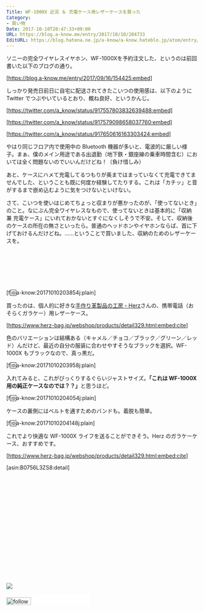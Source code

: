```yaml
---
Title: WF-1000X 近況 ＆ 充電ケース用レザーケースを買った
Category:
- 買い物
Date: 2017-10-10T20:47:33+09:00
URL: https://blog.a-know.me/entry/2017/10/10/204733
EditURL: https://blog.hatena.ne.jp/a-know/a-know.hateblo.jp/atom/entry/8599973812306670166
---
```


ソニーの完全ワイヤレスイヤホン、WF-1000Xを予約注文した、というのは前回書いた以下のブログの通り。



[https://blog.a-know.me/entry/2017/09/16/154425:embed]



しっかり発売日前日に自宅に配送されてきたこいつの使用感は、以下のように Twitter でつぶやいているとおり、概ね良好、というかんじ。








[https://twitter.com/a_know/status/917557803832639488:embed]




[https://twitter.com/a_know/status/917579098658037760:embed]




[https://twitter.com/a_know/status/917650616163303424:embed]





やはり同じフロア内で使用中の Bluetooth 機器が多いと、電波的に厳しい様子。まぁ、僕のメイン用途である出退勤（地下鉄・銀座線の乗車時間含む）においては全く問題ないのでいいんだけどね！（負け惜しみ）


あと、ケースにハメて充電してるつもりが奥まではまっていなくて充電できてませんでした、ということも既に何度か経験してたりする。これは「カチッ」と音がするまで嵌め込むように気をつけないといけない。


さて、こいつを使いはじめてちょっと収まりが悪かったのが、「使ってないとき」のこと。なにぶん完全ワイヤレスなもので、使ってないときは基本的に「収納 兼 充電ケース」にいれておかないとすぐになくしそうで不安。そして、収納後のケースの所在の無さといったら。普通のヘッドホンやイヤホンならば、首に下げておけるんだけどね。......ということで買いました、収納のためのレザーケースを。



<!-- more -->


<script async src="//pagead2.googlesyndication.com/pagead/js/adsbygoogle.js"></script>
<!-- article-top -->
<ins class="adsbygoogle"
     style="display:inline-block;width:728px;height:90px"
     data-ad-client="ca-pub-3463034538369189"
     data-ad-slot="8367620130"></ins>
<script>
(adsbygoogle = window.adsbygoogle || []).push({});
</script>



[f:id:a-know:20171010203854j:plain]



買ったのは、個人的に好きな[手作り革製品の工房・Herz](https://www.herz-bag.jp/)さんの、携帯電話（おそらくガラケー）用レザーケース。



[https://www.herz-bag.jp/webshop/products/detail329.html:embed:cite]




色のバリエーションは結構ある（キャメル／チョコ／ブラック／グリーン／レッド）んだけど、最近の自分の服装に合わせやすそうなブラックを選択。WF-1000X もブラックなので、真っ黒だ。


[f:id:a-know:20171010203958j:plain]


入れてみると、これがびっくりするぐらいジャストサイズ。<b>「これは WF-1000X 用の純正ケースなのでは？？」</b>と思うほど。


[f:id:a-know:20171010204054j:plain]


ケースの裏側にはベルトを通すためのバンドも。着脱も簡単。


[f:id:a-know:20171010204148j:plain]


これでより快適な WF-1000X ライフを送ることができそう。Herz のガラケーケース、おすすめです。



[https://www.herz-bag.jp/webshop/products/detail329.html:embed:cite]



[asin:B0756L3ZS8:detail]




<div>
<br>
<script async src="//pagead2.googlesyndication.com/pagead/js/adsbygoogle.js"></script>
<!-- article-bottom2 -->
<ins class="adsbygoogle"
     style="display:inline-block;width:300px;height:250px"
     data-ad-client="ca-pub-3463034538369189"
     data-ad-slot="5274552934"></ins>
<script>
(adsbygoogle = window.adsbygoogle || []).push({});
</script>

<a href="http://bit.ly/pixe-la" target='blank' rel="nofollow"><img src="https://cdn-ak.f.st-hatena.com/images/fotolife/a/a-know/20181026/20181026091953.png"></a>
<br>
</div>

<div>
<a href='http://cloud.feedly.com/#subscription%2Ffeed%2Fhttp%3A%2F%2Fblog.a-know.me%2Ffeed'  target='blank'><img id='feedlyFollow' src='//s3.feedly.com/img/follows/feedly-follow-rectangle-volume-small_2x.png' alt='follow us in feedly' width='65' height='20'></a>



<iframe src="//blog.hatena.ne.jp/a-know/a-know.hateblo.jp/subscribe/iframe" allowtransparency="true" frameborder="0" scrolling="no" width="150" height="28"></iframe>
</div>


<script src="https://moshi-moshi.moshimo.works/moshimoshi/a_know_blog/2017-10-10-204733?title=WF-1000X%20%E8%BF%91%E6%B3%81%20%EF%BC%86%20%E5%85%85%E9%9B%BB%E3%82%B1%E3%83%BC%E3%82%B9%E7%94%A8%E3%83%AC%E3%82%B6%E3%83%BC%E3%82%B1%E3%83%BC%E3%82%B9%E3%82%92%E8%B2%B7%E3%81%A3%E3%81%9F"></script>
